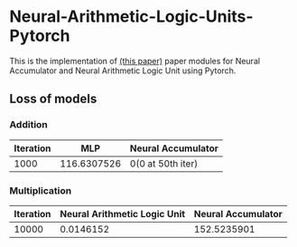 # Neural-Arithmetic-Logic-Units-Pytorch
This is the implementation of [(this paper)](https://arxiv.org/pdf/1808.00508v1.pdf) paper modules for Neural Accumulator and Neural Arithmetic Logic Unit using Pytorch.

## Loss of models
### Addition

Iteration | MLP | Neural Accumulator
--- | --- | ---
 1000| 116.6307526  | 0(0 at 50th iter)


### Multiplication

Iteration | Neural Arithmetic Logic Unit | Neural Accumulator
--- | --- | ---
 10000| 0.0146152   | 152.5235901 

